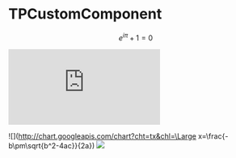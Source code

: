 # TPCustomComponent
```math
e^{i\pi} + 1 = 0
```
![](http://latex.codecogs.com/png.latex?e%5E%7Bi%5Cpi%20%7D&plus1%3D0)


![](http://chart.googleapis.com/chart?cht=tx&chl=\Large x=\frac{-b\pm\sqrt{b^2-4ac}}{2a})
![](http://chart.googleapis.com/chart?cht=tx&chl=\Large%20y=\frac{-b\pm\sqrt{b^2-4ac}}{2a})
